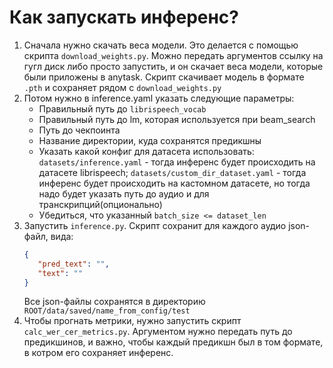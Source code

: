# Как запускать инференс?
1) Сначала нужно скачать веса модели. Это делается с помощью скрипта `download_weights.py`. Можно передать аргументов ссылку на гугл диск либо просто запустить, и он скачает веса модели, которые были приложены в anytask. Скрипт скачивает модель в формате `.pth` и сохраняет рядом с `download_weights.py`
2) Потом нужно в inference.yaml указать следующие параметры:
   * Правильный путь до `librispeech_vocab`
   * Правильный путь до lm, которая используется при beam_search
   * Путь до чекпоинта
   * Название директории, куда сохранятся предикшны
   * Указать какой конфиг для датасета использовать: `datasets/inference.yaml` - тогда инференс будет происходить на датасете librispeech; `datasets/custom_dir_dataset.yaml` - тогда инференс будет происходить на кастомном датасете, но тогда надо будет указать путь до аудио и для транскрипций(опционально)
   * Убедиться, что указанный `batch_size <= dataset_len`
3) Запустить `inference.py`. Скрипт сохранит для каждого аудио json-файл, вида:
   ```json
   {
      "pred_text": "",
      "text": ""
   }
   ``` 
   Все json-файлы сохранятся в директорию `ROOT/data/saved/name_from_config/test`
4) Чтобы прогнать метрики, нужно запустить скрипт `calc_wer_cer_metrics.py`. Аргументом нужно передать путь до предикшинов, и важно, чтобы каждый предикшн был в том формате, в котром его сохраняет инференс.